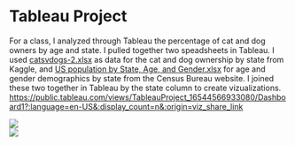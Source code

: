 # Tableau Project
For a class, I analyzed through Tableau the percentage of cat and dog owners by age and state. I pulled together two speadsheets in Tableau. I used [catsvdogs-2.xlsx](https://github.com/knaj88/Portfolio/files/8840625/catsvdogs-2.xlsx) as data for the cat and dog ownership by state from Kaggle, and [US population by State, Age, and Gender.xlsx](https://github.com/knaj88/Portfolio/files/8840630/US.population.by.State.Age.and.Gender.xlsx) for age and gender demographics by state from the Census Bureau website. 
I joined these two together in Tableau by the state column to create vizualizations. 
https://public.tableau.com/views/TableauProject_16544566933080/Dashboard1?:language=en-US&:display_count=n&:origin=viz_share_link
<div class='tableauPlaceholder' id='viz1654458803374' style='position: relative'><noscript><a href='#'><img alt=' ' src='https:&#47;&#47;public.tableau.com&#47;static&#47;images&#47;MD&#47;MD8ZC3892&#47;1_rss.png' style='border: none' /></a></noscript><object class='tableauViz'  style='display:none;'><param name='host_url' value='https%3A%2F%2Fpublic.tableau.com%2F' /> <param name='embed_code_version' value='3' /> <param name='path' value='shared&#47;MD8ZC3892' /> <param name='toolbar' value='yes' /><param name='static_image' value='https:&#47;&#47;public.tableau.com&#47;static&#47;images&#47;MD&#47;MD8ZC3892&#47;1.png' /> <param name='animate_transition' value='yes' /><param name='display_static_image' value='yes' /><param name='display_spinner' value='yes' /><param name='display_overlay' value='yes' /><param name='display_count' value='yes' /><param name='language' value='en-US' /></object></div>                <script type='text/javascript'>                    var divElement = document.getElementById('viz1654458803374');                    var vizElement = divElement.getElementsByTagName('object')[0];                    vizElement.style.width='100%';vizElement.style.height=(divElement.offsetWidth*0.75)+'px';                    var scriptElement = document.createElement('script');                    scriptElement.src = 'https://public.tableau.com/javascripts/api/viz_v1.js';                    vizElement.parentNode.insertBefore(scriptElement, vizElement);                </script>
<div class='tableauPlaceholder' id='viz1654457079219' style='position: relative'><noscript><a href='#'><img alt=' ' src='https:&#47;&#47;public.tableau.com&#47;static&#47;images&#47;Ta&#47;TableauProject_16544566933080&#47;Dashboard1&#47;1_rss.png' style='border: none' /></a></noscript><object class='tableauViz'  style='display:none;'><param name='host_url' value='https%3A%2F%2Fpublic.tableau.com%2F' /> <param name='embed_code_version' value='3' /> <param name='site_root' value='' /><param name='name' value='TableauProject_16544566933080&#47;Dashboard1' /><param name='tabs' value='yes' /><param name='toolbar' value='yes' /><param name='static_image' value='https:&#47;&#47;public.tableau.com&#47;static&#47;images&#47;Ta&#47;TableauProject_16544566933080&#47;Dashboard1&#47;1.png' /> <param name='animate_transition' value='yes' /><param name='display_static_image' value='yes' /><param name='display_spinner' value='yes' /><param name='display_overlay' value='yes' /><param name='display_count' value='yes' /><param name='language' value='en-US' /></object></div>      <script type='text/javascript'>                    var divElement = document.getElementById('viz1654457079219');                    var vizElement = divElement.getElementsByTagName('object')[0];                    if ( divElement.offsetWidth > 800 ) { vizElement.style.minWidth='1150px';vizElement.style.maxWidth='100%';vizElement.style.minHeight='750px';vizElement.style.maxHeight=(divElement.offsetWidth*0.75)+'px';} else if ( divElement.offsetWidth > 500 ) { vizElement.style.minWidth='1150px';vizElement.style.maxWidth='100%';vizElement.style.minHeight='750px';vizElement.style.maxHeight=(divElement.offsetWidth*0.75)+'px';} else { vizElement.style.width='100%';vizElement.style.minHeight='1500px';vizElement.style.maxHeight=(divElement.offsetWidth*1.77)+'px';}                     var scriptElement = document.createElement('script');                    scriptElement.src = 'https://public.tableau.com/javascripts/api/viz_v1.js';                    vizElement.parentNode.insertBefore(scriptElement, vizElement);                </script>


